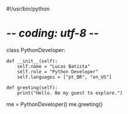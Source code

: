 #!/usr/bin/python
# -*- coding: utf-8 -*-

class PythonDeveloper:

    def __init__(self):
        self.name = "Lucas Batista"
        self.role = "Python Developer"
        self.languages = ["pt_BR", "en_US"]

    def greeting(self):
        print("Hello. Be my guest to explore.")


me = PythonDeveloper()
me.greeting()
